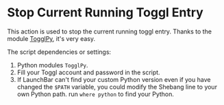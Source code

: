 # Stop Current Running Toggl Entry

This action is used to stop the current running toggl entry. Thanks to the module [TogglPy](https://github.com/matthewdowney/TogglPy), it's very easy.

The script dependencies or settings:

1. Python modules `TogglPy`.
2. Fill your Toggl account and password in the script.
3. If LaunchBar can't find your custom Python version even if you have changed the `$PATH` variable, you could modify the Shebang line to your own Python path. run `where python` to find your Python.
